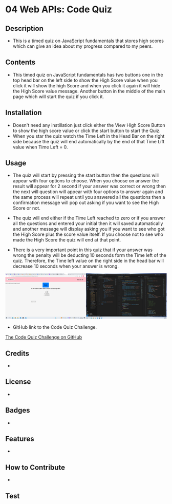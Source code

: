 # 04 Web APIs: Code Quiz

## Description 

* This is a timed quiz on JavaScript fundamentals that stores high scores which can give an idea about my progress compared to my peers.

## Contents 

* This timed quiz on JavaScript fundamentals has two buttons one in the top head bar on the left side to show the High Score value when you click it will show the high Score and when you click it again it will hide the High Score value message.
Another button in the middle of the main page which will start the quiz if you click it. 

## Installation 

* Doesn't need any instillation just click either the View High Score Button to show the high score value or click the start button to start the Quiz.
* When you star the quiz watch the Time Left in the Head Bar on the right side because the quiz will end automatically by the end of that Time Lift value when Time Left = 0.
  

## Usage 

* The quiz will start by pressing the start button then the questions will appear with four options to choose. When you choose on answer the result will appear for 2 second if your answer was correct or wrong then the next will question will appear with four options to answer again and the same process will repeat until you answered all the questions then a confirmation message will pop out asking if you want to see the High Score or not.

* The quiz will end either if the Time Left reached to zero or if you answer all the questions and entered your initial then it will saved automatically and another message will display asking you if you want to see who got the High Score plus the score value itself. If you choose not to see who made the High Score the quiz will end at that point. 

* There is a very important point in this quiz that if your answer was wrong the penalty will be deducting 10 seconds form the Time left of the quiz. Therefore, the Time left value on the right side in the head bar will decrease 10 seconds when your answer is wrong.  


![Screenshot Code Quiz](./assets/Screenshot%20Code%20Quiz.png)

* GitHub link to the Code Quiz Challenge.

[The Code Quiz Challenge on GitHub](https://johndavidsmith.github.io/Mod4-Challenge/)

## Credits

* 
## License
* 

## Badges
* 
## Features
* 
## How to Contribute
* 
## Test
